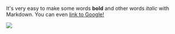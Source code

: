 It's very easy to make some words **bold** and other words *italic* with Markdown. 
You can even [link to Google!](http://google.com)

![](https://assets-cdn.github.com/images/modules/logos_page/Octocat.png)


